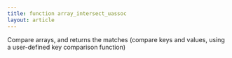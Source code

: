 ```yaml
---
title: function array_intersect_uassoc
layout: article
---
```

Compare arrays, and returns the matches (compare keys and values, using a user-defined key comparison function)